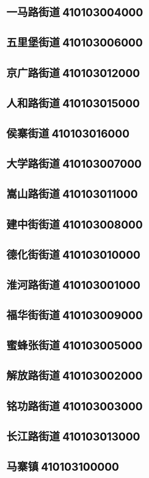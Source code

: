 # 一马路街道 410103004000
# 五里堡街道 410103006000
# 京广路街道 410103012000
# 人和路街道 410103015000
# 侯寨街道 410103016000
# 大学路街道 410103007000
# 嵩山路街道 410103011000
# 建中街街道 410103008000
# 德化街街道 410103010000
# 淮河路街道 410103001000
# 福华街街道 410103009000
# 蜜蜂张街道 410103005000
# 解放路街道 410103002000
# 铭功路街道 410103003000
# 长江路街道 410103013000
# 马寨镇 410103100000

